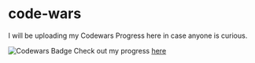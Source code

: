 # code-wars

I will be uploading my Codewars Progress here in case anyone is curious.

![Codewars Badge](https://www.codewars.com/users/BSward/badges/large)
Check out my progress [here](https://www.codewars.com/users/BSward)